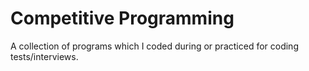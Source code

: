 # Competitive Programming
A collection of programs which I coded during or practiced for coding tests/interviews.
